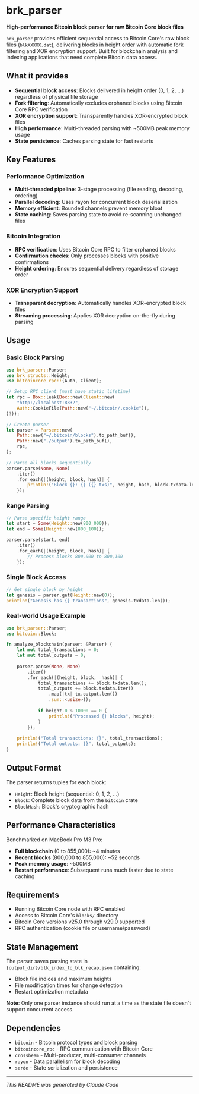 # brk_parser

**High-performance Bitcoin block parser for raw Bitcoin Core block files**

`brk_parser` provides efficient sequential access to Bitcoin Core's raw block files (`blkXXXXX.dat`), delivering blocks in height order with automatic fork filtering and XOR encryption support. Built for blockchain analysis and indexing applications that need complete Bitcoin data access.

## What it provides

- **Sequential block access**: Blocks delivered in height order (0, 1, 2, ...) regardless of physical file storage
- **Fork filtering**: Automatically excludes orphaned blocks using Bitcoin Core RPC verification
- **XOR encryption support**: Transparently handles XOR-encrypted block files 
- **High performance**: Multi-threaded parsing with ~500MB peak memory usage
- **State persistence**: Caches parsing state for fast restarts

## Key Features

### Performance Optimization
- **Multi-threaded pipeline**: 3-stage processing (file reading, decoding, ordering)
- **Parallel decoding**: Uses rayon for concurrent block deserialization
- **Memory efficient**: Bounded channels prevent memory bloat
- **State caching**: Saves parsing state to avoid re-scanning unchanged files

### Bitcoin Integration
- **RPC verification**: Uses Bitcoin Core RPC to filter orphaned blocks
- **Confirmation checks**: Only processes blocks with positive confirmations
- **Height ordering**: Ensures sequential delivery regardless of storage order

### XOR Encryption Support
- **Transparent decryption**: Automatically handles XOR-encrypted block files
- **Streaming processing**: Applies XOR decryption on-the-fly during parsing

## Usage

### Basic Block Parsing

```rust
use brk_parser::Parser;
use brk_structs::Height;
use bitcoincore_rpc::{Auth, Client};

// Setup RPC client (must have static lifetime)
let rpc = Box::leak(Box::new(Client::new(
    "http://localhost:8332",
    Auth::CookieFile(Path::new("~/.bitcoin/.cookie")),
)?));

// Create parser
let parser = Parser::new(
    Path::new("~/.bitcoin/blocks").to_path_buf(),
    Path::new("./output").to_path_buf(),
    rpc,
);

// Parse all blocks sequentially
parser.parse(None, None)
    .iter()
    .for_each(|(height, block, hash)| {
        println!("Block {}: {} ({} txs)", height, hash, block.txdata.len());
    });
```

### Range Parsing

```rust
// Parse specific height range
let start = Some(Height::new(800_000));
let end = Some(Height::new(800_100));

parser.parse(start, end)
    .iter()
    .for_each(|(height, block, hash)| {
        // Process blocks 800,000 to 800,100
    });
```

### Single Block Access

```rust
// Get single block by height
let genesis = parser.get(Height::new(0));
println!("Genesis has {} transactions", genesis.txdata.len());
```

### Real-world Usage Example

```rust
use brk_parser::Parser;
use bitcoin::Block;

fn analyze_blockchain(parser: &Parser) {
    let mut total_transactions = 0;
    let mut total_outputs = 0;
    
    parser.parse(None, None)
        .iter()
        .for_each(|(height, block, _hash)| {
            total_transactions += block.txdata.len();
            total_outputs += block.txdata.iter()
                .map(|tx| tx.output.len())
                .sum::<usize>();
                
            if height.0 % 10000 == 0 {
                println!("Processed {} blocks", height);
            }
        });
        
    println!("Total transactions: {}", total_transactions);
    println!("Total outputs: {}", total_outputs);
}
```

## Output Format

The parser returns tuples for each block:
- `Height`: Block height (sequential: 0, 1, 2, ...)
- `Block`: Complete block data from the `bitcoin` crate
- `BlockHash`: Block's cryptographic hash

## Performance Characteristics

Benchmarked on MacBook Pro M3 Pro:
- **Full blockchain** (0 to 855,000): ~4 minutes
- **Recent blocks** (800,000 to 855,000): ~52 seconds
- **Peak memory usage**: ~500MB
- **Restart performance**: Subsequent runs much faster due to state caching

## Requirements

- Running Bitcoin Core node with RPC enabled
- Access to Bitcoin Core's `blocks/` directory
- Bitcoin Core versions v25.0 through v29.0 supported
- RPC authentication (cookie file or username/password)

## State Management

The parser saves parsing state in `{output_dir}/blk_index_to_blk_recap.json` containing:
- Block file indices and maximum heights
- File modification times for change detection
- Restart optimization metadata

**Note**: Only one parser instance should run at a time as the state file doesn't support concurrent access.

## Dependencies

- `bitcoin` - Bitcoin protocol types and block parsing
- `bitcoincore_rpc` - RPC communication with Bitcoin Core
- `crossbeam` - Multi-producer, multi-consumer channels
- `rayon` - Data parallelism for block decoding
- `serde` - State serialization and persistence

---

*This README was generated by Claude Code*